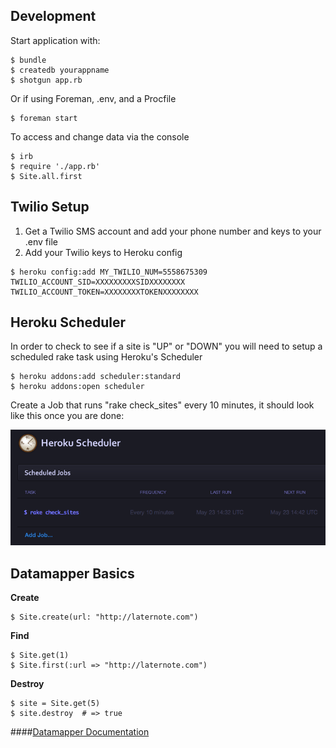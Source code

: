 ## Development

Start application with:

    $ bundle
    $ createdb yourappname
    $ shotgun app.rb
    
Or if using Foreman, .env, and a Procfile
    
    $ foreman start

To access and change data via the console

    $ irb
    $ require './app.rb'
    $ Site.all.first
    
## Twilio Setup

1. Get a Twilio SMS account and add your phone number and keys to your .env file
2. Add your Twilio keys to Heroku config

````
$ heroku config:add MY_TWILIO_NUM=5558675309 TWILIO_ACCOUNT_SID=XXXXXXXXXSIDXXXXXXXX TWILIO_ACCOUNT_TOKEN=XXXXXXXXTOKENXXXXXXXX
````
    
## Heroku Scheduler

In order to check to see if a site is "UP" or "DOWN" you will need to setup a scheduled rake task using Heroku's Scheduler

    $ heroku addons:add scheduler:standard
    $ heroku addons:open scheduler
    
Create a Job that runs "rake check\_sites" every 10 minutes, it should look like this once you are done: 

![Heroku Scheduler](assets/heroku-scheduler.png)  
  
## Datamapper Basics

**Create**

    $ Site.create(url: "http://laternote.com")

**Find**

    $ Site.get(1)
    $ Site.first(:url => "http://laternote.com")

**Destroy**

    $ site = Site.get(5)
    $ site.destroy  # => true

####[Datamapper Documentation](http://datamapper.org/docs/)
